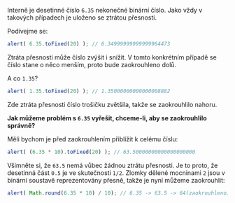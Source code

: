 Interně je desetinné číslo `6.35` nekonečné binární číslo. Jako vždy v takových případech je uloženo se ztrátou přesnosti.

Podívejme se:

```js run
alert( 6.35.toFixed(20) ); // 6.34999999999999964473
```

Ztráta přesnosti může číslo zvýšit i snížit. V tomto konkrétním případě se číslo stane o něco menším, proto bude zaokrouhleno dolů.

A co `1.35`?

```js run
alert( 1.35.toFixed(20) ); // 1.35000000000000008882
```

Zde ztráta přesnosti číslo trošičku zvětšila, takže se zaokrouhlilo nahoru.

**Jak můžeme problém s `6.35` vyřešit, chceme-li, aby se zaokrouhlilo správně?**

Měli bychom je před zaokrouhlením přiblížit k celému číslu:

```js run
alert( (6.35 * 10).toFixed(20) ); // 63.50000000000000000000
```

Všimněte si, že `63.5` nemá vůbec žádnou ztrátu přesnosti. Je to proto, že desetinná část `0.5` je ve skutečnosti `1/2`. Zlomky dělené mocninami `2` jsou v binární soustavě reprezentovány přesně, takže je nyní můžeme zaokrouhlit:


```js run
alert( Math.round(6.35 * 10) / 10); // 6.35 -> 63.5 -> 64(zaokrouhleno) -> 6.4
```

